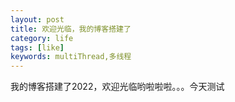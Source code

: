 ```yaml
---
layout: post
title: 欢迎光临，我的博客搭建了
category: life
tags: [like]
keywords: multiThread,多线程
---
```

我的博客搭建了2022，欢迎光临哟啦啦啦。。。今天测试